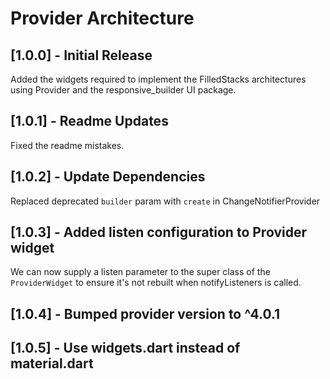 # Provider Architecture

## [1.0.0] - Initial Release

Added the widgets required to implement the FilledStacks architectures using Provider and the responsive_builder UI package.

## [1.0.1] - Readme Updates

Fixed the readme mistakes.

## [1.0.2] - Update Dependencies

Replaced deprecated `builder` param with `create` in ChangeNotifierProvider

## [1.0.3] - Added listen configuration to Provider widget

We can now supply a listen parameter to the super class of the `ProviderWidget` to ensure it's not rebuilt when notifyListeners is called.

## [1.0.4] - Bumped provider version to ^4.0.1

## [1.0.5] - Use widgets.dart instead of material.dart
